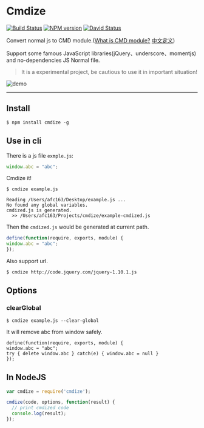 # Cmdize 

[![Build Status](https://travis-ci.org/afc163/cmdize.png)](https://travis-ci.org/afc163/cmdize)
[![NPM version](https://badge.fury.io/js/cmdize.png)](http://badge.fury.io/js/cmdize)
[![David Status](https://david-dm.org/afc163/cmdize.png)](https://david-dm.org/afc163/cmdize) 

Convert normal js to CMD module.([What is CMD module?](https://github.com/cmdjs/specification/blob/master/draft/module.md) [中文定义](https://github.com/seajs/seajs/issues/242))

Support some famous JavaScript libraries(jQuery、underscore、momentjs) and no-dependencies JS Normal file.

> It is a experimental project, be cautious to use it in important situation!

![demo](https://i.alipayobjects.com/e/201310/1OP6NAiAzF.png)

---

## Install

```
$ npm install cmdize -g
```

## Use in cli

There is a js file `exmple.js`:

```js
window.abc = "abc";
```

Cmdize it!

```
$ cmdize example.js
```

```
Reading /Users/afc163/Desktop/example.js ...
No found any global variables.
cmdized.js is generated.
  >> /Users/afc163/Projects/cmdize/example-cmdized.js
```

Then the `cmdized.js` would be generated at current path.

```js
define(function(require, exports, module) {
window.abc = "abc";
});
```

Also support url.

```
$ cmdize http://code.jquery.com/jquery-1.10.1.js
```

## Options

### clearGlobal

```
$ cmdize example.js --clear-global
```

It will remove abc from window safely.

```
define(function(require, exports, module) {
window.abc = "abc";
try { delete window.abc } catch(e) { window.abc = null }
});
```

## In NodeJS

```js
var cmdize = require('cmdize');

cmdize(code, options, function(result) {
  // print cmdized code
  console.log(result);
});
```
